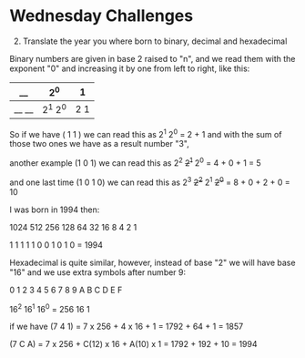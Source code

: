 # Wednesday Challenges

2. Translate the year you where born to binary, decimal and hexadecimal

Binary numbers are given in base 2 raised to "n", and we read them with the exponent "0" and increasing it by one from left to right, like this:

 | __ | 2<sup>0</sup> | 1 |
 |---|---|---|
 | __ __ | 2<sup>1</sup> 2<sup>0</sup> | 2 1 |
 
 So if we have ( 1 1 ) we can read this as 2<sup>1</sup> 2<sup>0</sup> = 2 + 1 and with the sum of those two ones we have as a result number "3",
 
 another example (1 0 1) we can read this as 2<sup>2</sup> ~~2<sup>1</sup>~~ 2<sup>0</sup> = 4 + 0 + 1 = 5
 
 and one last time (1 0 1 0) we can read this as 2<sup>3</sup> ~~2<sup>2</sup>~~ 2<sup>1</sup> ~~2<sup>0</sup>~~ = 8 + 0 + 2 + 0 = 10
 
 I was born in 1994 then:
 
1024 512 256 128 64 32 16 8 4 2 1

1 1 1 1 1 0 0 1 0 1 0 = 1994

Hexadecimal is quite similar, however, instead of base "2" we will have base "16" and we use extra symbols after number 9:

0 1 2 3 4 5 6 7 8 9 A B C D E F

16<sup>2</sup> 16<sup>1</sup> 16<sup>0</sup> = 256 16 1

if we have (7 4 1) = 7 x 256 + 4 x 16 + 1 = 1792 + 64 + 1 = 1857

(7 C A) = 7 x 256 + C(12) x 16 + A(10) x 1 = 1792 + 192 + 10 = 1994



 
 
 

